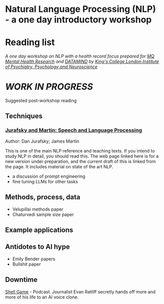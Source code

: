 # Natural Language Processing (NLP) - a one day introductory workshop<a name="top"/>
# Reading list

*A one day workshop on NLP with a health record focus prepared for [MQ Mental Health Research](https://www.mqmentalhealth.org/) and [DATAMIND](https://datamind.org.uk/) by [King's College London Institute of Psychiatry, Psychology and Neuroscience](https://www.kcl.ac.uk/ioppn)*



# *WORK IN PROGRESS*

Suggested post-workshop reading

## Techniques

### [Jurafsky and Martin: Speech and Language Processing](https://web.stanford.edu/~jurafsky/slp3/)

Author: Dan Jurafsky; James Martin

This is one of the main
NLP reference and teaching texts. If you intend to study NLP in detail, you should read this. The web page linked
here is for a new version under preparation, and the current draft of this is linked from the page. It includes
material on state of the art NLP. 




- a discussion of prompt engineering
- fine tuning LLMs for other tasks

## Methods, process, data

- Velupillai methods paper
- Chaturvedi sample size paper

## Example applications


## Antidotes to AI hype

- Emily Bender papers
- Bullshit paper


## Downtime

[Shell Game](https://castbox.fm/vb/734885305) - Podcast. Journalist Evan Ratliff secretly hands off more and more of his life to an AI voice clone.
